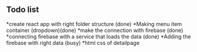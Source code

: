 

## Todo list

*create react app with right folder structure (done)
*Making menu item container (dropdown)(done)
*make the connection with firebase (done)
*connecting firebase with a service that loads the data (done)
*Adding the firebase with right data (busy)
*html css of detailpage



